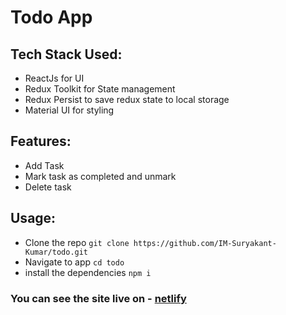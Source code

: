 # Todo App

## Tech Stack Used:

- ReactJs for UI
- Redux Toolkit for State management
- Redux Persist to save redux state to local storage
- Material UI for styling

## Features:

- Add Task
- Mark task as completed and unmark
- Delete task

## Usage:

- Clone the repo `git clone https://github.com/IM-Suryakant-Kumar/todo.git`
- Navigate to app `cd todo`
- install the dependencies `npm i`

### You can see the site live on - [netlify](https://clench-todo.netlify.app/)
